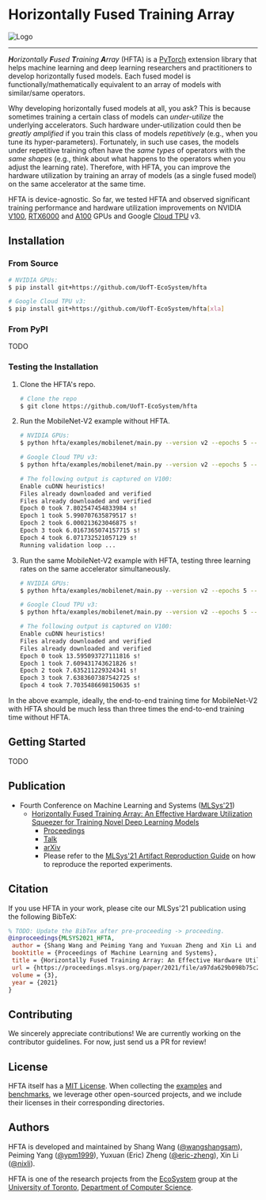# Horizontally Fused Training Array

![Logo](/docs/images/intro.gif "Horizontally Fused Training Array")

--------------------------------------------------------------------------------

_**H**orizontally **F**used **T**raining **A**rray_ (HFTA) is a
[PyTorch](https://pytorch.org/) extension library that helps machine learning
and deep learning researchers and practitioners to develop horizontally fused
models. Each fused model is functionally/mathematically equivalent to an array
of models with similar/same operators.

Why developing horizontally fused models at all, you ask? This is because
sometimes training a certain class of models can _under-utilize_ the underlying
accelerators. Such hardware under-utilization could then be _greatly amplified_
if you train this class of models _repetitively_ (e.g., when you tune its
hyper-parameters). Fortunately, in such use cases, the models under repetitive
training often have the _same types_ of operators with the _same shapes_ (e.g.,
think about what happens to the operators when you adjust the learning rate).
Therefore, with HFTA, you can improve the hardware utilization by training an
array of models (as a single fused model) on the same accelerator at the same
time.

HFTA is device-agnostic. So far, we tested HFTA and observed significant
training performance and hardware utilization improvements on NVIDIA
[V100](https://www.nvidia.com/en-us/data-center/v100/),
[RTX6000](https://www.nvidia.com/en-us/design-visualization/quadro/rtx-6000/)
and [A100](https://www.nvidia.com/en-us/data-center/a100/) GPUs and Google
[Cloud TPU](https://cloud.google.com/tpu) v3.

## Installation

### From Source

```bash
# NVIDIA GPUs:
$ pip install git+https://github.com/UofT-EcoSystem/hfta

# Google Cloud TPU v3:
$ pip install git+https://github.com/UofT-EcoSystem/hfta[xla]
```

### From PyPI

TODO

### Testing the Installation

1. Clone the HFTA's repo.

    ```bash
    # Clone the repo
    $ git clone https://github.com/UofT-EcoSystem/hfta
    ```

2. Run the MobileNet-V2 example without HFTA.

    ```bash
    # NVIDIA GPUs:
    $ python hfta/examples/mobilenet/main.py --version v2 --epochs 5 --amp --eval --dataset cifar10 --device cuda --lr 0.01

    # Google Cloud TPU v3:
    $ python hfta/examples/mobilenet/main.py --version v2 --epochs 5 --amp --eval --dataset cifar10 --device xla --lr 0.01

    # The following output is captured on V100:
    Enable cuDNN heuristics!
    Files already downloaded and verified
    Files already downloaded and verified
    Epoch 0 took 7.802547454833984 s!
    Epoch 1 took 5.990707635879517 s!
    Epoch 2 took 6.000213623046875 s!
    Epoch 3 took 6.0167365074157715 s!
    Epoch 4 took 6.071732521057129 s!
    Running validation loop ...
    ```

3. Run the same MobileNet-V2 example with HFTA, testing three learning rates on
   the same accelerator simultaneously.

    ```bash
    # NVIDIA GPUs:
    $ python hfta/examples/mobilenet/main.py --version v2 --epochs 5 --amp --eval --dataset cifar10 --device cuda --lr 0.01 0.03 0.1 --hfta

    # Google Cloud TPU v3:
    $ python hfta/examples/mobilenet/main.py --version v2 --epochs 5 --amp --eval --dataset cifar10 --device xla --lr 0.01 0.03 0.1 --hfta

    # The following output is captured on V100:
    Enable cuDNN heuristics!
    Files already downloaded and verified
    Files already downloaded and verified
    Epoch 0 took 13.595093727111816 s!
    Epoch 1 took 7.609431743621826 s!
    Epoch 2 took 7.635211229324341 s!
    Epoch 3 took 7.6383607387542725 s!
    Epoch 4 took 7.7035486698150635 s!
    ```

In the above example, ideally, the end-to-end training time for MobileNet-V2
with HFTA should be much less than three times the end-to-end training time
without HFTA.

## Getting Started

TODO

## Publication

- Fourth Conference on Machine Learning and Systems
  ([MLSys'21](https://mlsys.org/))
  - [Horizontally Fused Training Array: An Effective Hardware Utilization
    Squeezer for Training Novel Deep Learning Models](https://mlsys.org/virtual/2021/oral/1610)
    - [Proceedings](https://proceedings.mlsys.org/paper/2021/hash/a97da629b098b75c294dffdc3e463904-Abstract.html)
    - [Talk](https://youtu.be/zJ5UUb0J9tI)
    - [arXiv](https://arxiv.org/abs/2102.02344)
    - Please refer to the [MLSys'21 Artifact Reproduction Guide](docs/mlsys21/README.md)
      on how to reproduce the reported experiments.

## Citation

If you use HFTA in your work, please cite our MLSys'21 publication using the
following BibTeX:

```BibTeX
% TODO: Update the BibTex after pre-proceeding -> proceeding.
@inproceedings{MLSYS2021_HFTA,
 author = {Shang Wang and Peiming Yang and Yuxuan Zheng and Xin Li and Gennady Pekhimenko},
 booktitle = {Proceedings of Machine Learning and Systems},
 title = {Horizontally Fused Training Array: An Effective Hardware Utilization Squeezer for Training Novel Deep Learning Models},
 url = {https://proceedings.mlsys.org/paper/2021/file/a97da629b098b75c294dffdc3e463904-Paper.pdf},
 volume = {3},
 year = {2021}
}
```

## Contributing

We sincerely appreciate contributions! We are currently working on the
contributor guidelines. For now, just send us a PR for review!

## License

HFTA itself has a [MIT License](LICENSE). When collecting the [examples](examples/)
and [benchmarks](benchmarks/), we leverage other open-sourced projects, and we
include their licenses in their corresponding directories.

## Authors

HFTA is developed and maintained by Shang Wang ([@wangshangsam](https://github.com/wangshangsam)),
Peiming Yang ([@ypm1999](https://github.com/ypm1999)), Yuxuan (Eric) Zheng
([@eric-zheng](https://github.com/eric-zheng)), Xin Li ([@nixli](https://github.com/nixli)).

HFTA is one of the research projects from the [EcoSystem](https://www.cs.toronto.edu/ecosystem/)
group at the [University of Toronto](https://www.utoronto.ca/), [Department of
Computer Science](https://web.cs.toronto.edu/).
